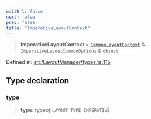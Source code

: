 ```yaml
---
editUrl: false
next: false
prev: false
title: "ImperativeLayoutContext"
---
```


> **ImperativeLayoutContext** = [`CommonLayoutContext`](/api/type-aliases/commonlayoutcontext/) & `ImperativeLayoutCommonOptions` & `object`

Defined in: [src/LayoutManager/types.ts:115](https://github.com/fabricjs/fabric.js/blob/e114448a1bce9b68a3e1bba337bc0c83a35c1aa5/src/LayoutManager/types.ts#L115)

## Type declaration

### type

> **type**: *typeof* `LAYOUT_TYPE_IMPERATIVE`
